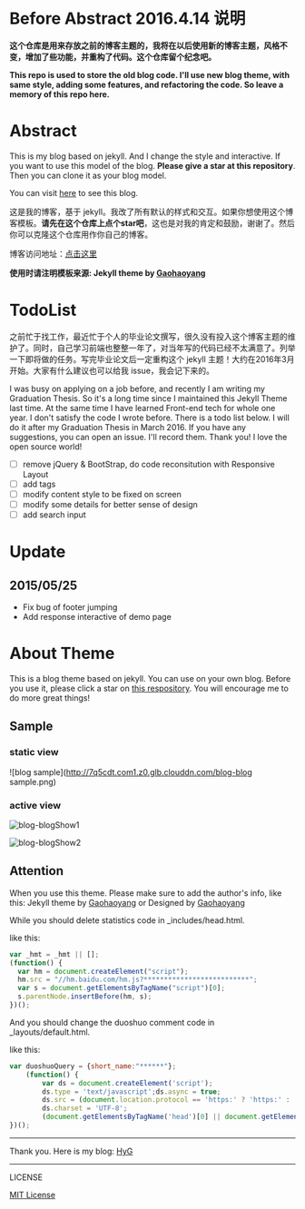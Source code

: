 # Before Abstract 2016.4.14 说明

**这个仓库是用来存放之前的博客主题的，我将在以后使用新的博客主题，风格不变，增加了些功能，并重构了代码。这个仓库留个纪念吧。**

**This repo is used to store the old blog code. I'll use new blog theme, with same style, adding some features, and refactoring the code. So leave a memory of this repo here.**

# Abstract

This is my blog based on jekyll. And I change the style and interactive. If you want to use this model of the blog. **Please give a star at this repository**. Then you can clone it as your blog model.

You can visit [here](http://gaohaoyang.github.io) to see this blog.

这是我的博客，基于 jekyll。我改了所有默认的样式和交互。如果你想使用这个博客模板。**请先在这个仓库上点个star吧**，这也是对我的肯定和鼓励，谢谢了。然后你可以克隆这个仓库用作你自己的博客。

博客访问地址：[点击这里](http://gaohaoyang.github.io)

**使用时请注明模板来源:  Jekyll theme by [Gaohaoyang](https://github.com/Gaohaoyang/gaohaoyang.github.io)**

# TodoList

之前忙于找工作，最近忙于个人的毕业论文撰写，很久没有投入这个博客主题的维护了。同时，自己学习前端也整整一年了，对当年写的代码已经不太满意了。列举一下即将做的任务。写完毕业论文后一定重构这个 jekyll 主题！大约在2016年3月开始。大家有什么建议也可以给我 issue，我会记下来的。

I was busy on applying on a job before, and recently I am writing my Graduation Thesis. So it's a long time since I maintained this Jekyll Theme last time. At the same time I have learned Front-end tech for whole one year. I don't satisfy the code I wrote before. There is a todo list below. I will do it after my Graduation Thesis in March 2016. If you have any suggestions, you can open an issue. I'll record them. Thank you! I love the open source world!
 
- [ ] remove jQuery & BootStrap, do code reconsitution with Responsive Layout
- [ ] add tags
- [ ] modify content style to be fixed on screen
- [ ] modify some details for better sense of design
- [ ] add search input

# Update

## 2015/05/25

* Fix bug of footer jumping
* Add response interactive of demo page



# About Theme

This is a blog theme based on jekyll. You can use on your own blog. Before you use it, please click a star on [this respository](https://github.com/Gaohaoyang/gaohaoyang.github.io/). You will encourage me to do more great things!

## Sample

### static view

![blog sample](http://7q5cdt.com1.z0.glb.clouddn.com/blog-blog sample.png)

### active view

![blog-blogShow1](http://7q5cdt.com1.z0.glb.clouddn.com/blog-blogShow1.gif)

![blog-blogShow2](http://7q5cdt.com1.z0.glb.clouddn.com/blog-blogShow2.gif)

## Attention

When you use this theme. Please make sure to add the author's info, like this: Jekyll theme by [Gaohaoyang](https://github.com/Gaohaoyang) or Designed by [Gaohaoyang](https://github.com/Gaohaoyang) 

While you should delete statistics code in _includes/head.html.

like this:

```javascript
var _hmt = _hmt || [];
(function() {
  var hm = document.createElement("script");
  hm.src = "//hm.baidu.com/hm.js?**************************";
  var s = document.getElementsByTagName("script")[0]; 
  s.parentNode.insertBefore(hm, s);
})();
```

And you should change the duoshuo comment code in _layouts/default.html.

like this:

```javascript
var duoshuoQuery = {short_name:"******"};
    (function() {
        var ds = document.createElement('script');
        ds.type = 'text/javascript';ds.async = true;
        ds.src = (document.location.protocol == 'https:' ? 'https:' : 'http:') + '//static.duoshuo.com/embed.js';
        ds.charset = 'UTF-8';
        (document.getElementsByTagName('head')[0] || document.getElementsByTagName('body')[0]).appendChild(ds);
})(); 
``` 

---

Thank you.
Here is my blog: [HyG](http://gaohaoyang.github.io)

---

LICENSE

[MIT License](https://github.com/Gaohaoyang/gaohaoyang.github.io/blob/master/LICENSE.md)



